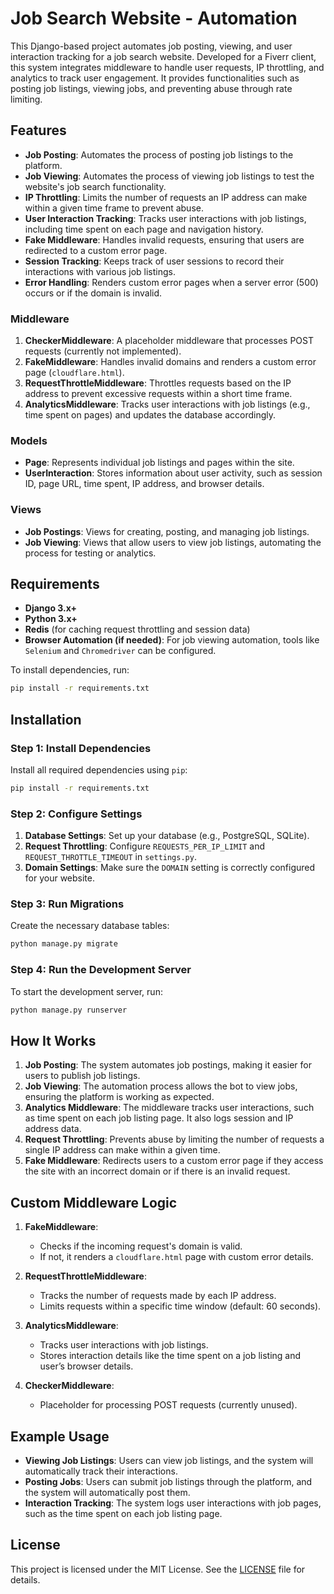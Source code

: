 
# Job Search Website - Automation

This Django-based project automates job posting, viewing, and user interaction tracking for a job search website. Developed for a Fiverr client, this system integrates middleware to handle user requests, IP throttling, and analytics to track user engagement. It provides functionalities such as posting job listings, viewing jobs, and preventing abuse through rate limiting.

## Features

- **Job Posting**: Automates the process of posting job listings to the platform.
- **Job Viewing**: Automates the process of viewing job listings to test the website's job search functionality.
- **IP Throttling**: Limits the number of requests an IP address can make within a given time frame to prevent abuse.
- **User Interaction Tracking**: Tracks user interactions with job listings, including time spent on each page and navigation history.
- **Fake Middleware**: Handles invalid requests, ensuring that users are redirected to a custom error page.
- **Session Tracking**: Keeps track of user sessions to record their interactions with various job listings.
- **Error Handling**: Renders custom error pages when a server error (500) occurs or if the domain is invalid.


### Middleware

1. **CheckerMiddleware**: A placeholder middleware that processes POST requests (currently not implemented).
2. **FakeMiddleware**: Handles invalid domains and renders a custom error page (`cloudflare.html`).
3. **RequestThrottleMiddleware**: Throttles requests based on the IP address to prevent excessive requests within a short time frame.
4. **AnalyticsMiddleware**: Tracks user interactions with job listings (e.g., time spent on pages) and updates the database accordingly.

### Models

- **Page**: Represents individual job listings and pages within the site.
- **UserInteraction**: Stores information about user activity, such as session ID, page URL, time spent, IP address, and browser details.

### Views

- **Job Postings**: Views for creating, posting, and managing job listings.
- **Job Viewing**: Views that allow users to view job listings, automating the process for testing or analytics.

## Requirements

- **Django 3.x+**
- **Python 3.x+**
- **Redis** (for caching request throttling and session data)
- **Browser Automation (if needed)**: For job viewing automation, tools like `Selenium` and `Chromedriver` can be configured.

To install dependencies, run:

```bash
pip install -r requirements.txt
```

## Installation


### Step 1: Install Dependencies

Install all required dependencies using `pip`:

```bash
pip install -r requirements.txt
```

### Step 2: Configure Settings

1. **Database Settings**: Set up your database (e.g., PostgreSQL, SQLite).
2. **Request Throttling**: Configure `REQUESTS_PER_IP_LIMIT` and `REQUEST_THROTTLE_TIMEOUT` in `settings.py`.
3. **Domain Settings**: Make sure the `DOMAIN` setting is correctly configured for your website.

### Step 3: Run Migrations

Create the necessary database tables:

```bash
python manage.py migrate
```

### Step 4: Run the Development Server

To start the development server, run:

```bash
python manage.py runserver
```



## How It Works

1. **Job Posting**: The system automates job postings, making it easier for users to publish job listings.
2. **Job Viewing**: The automation process allows the bot to view jobs, ensuring the platform is working as expected.
3. **Analytics Middleware**: The middleware tracks user interactions, such as time spent on each job listing page. It also logs session and IP address data.
4. **Request Throttling**: Prevents abuse by limiting the number of requests a single IP address can make within a given time.
5. **Fake Middleware**: Redirects users to a custom error page if they access the site with an incorrect domain or if there is an invalid request.

## Custom Middleware Logic

1. **FakeMiddleware**: 
   - Checks if the incoming request's domain is valid.
   - If not, it renders a `cloudflare.html` page with custom error details.
   
2. **RequestThrottleMiddleware**:
   - Tracks the number of requests made by each IP address.
   - Limits requests within a specific time window (default: 60 seconds).

3. **AnalyticsMiddleware**:
   - Tracks user interactions with job listings.
   - Stores interaction details like the time spent on a job listing and user’s browser details.
   
4. **CheckerMiddleware**:
   - Placeholder for processing POST requests (currently unused).

## Example Usage

- **Viewing Job Listings**: Users can view job listings, and the system will automatically track their interactions.
- **Posting Jobs**: Users can submit job listings through the platform, and the system will automatically post them.
- **Interaction Tracking**: The system logs user interactions with job pages, such as the time spent on each job listing page.

## License

This project is licensed under the MIT License. See the [LICENSE](LICENSE) file for details.
